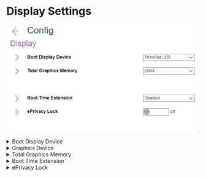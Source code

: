 # Display Settings #
![](./img/display.png)

<details><summary>Boot Display Device</summary>
One of 2 possible options:

1.	**ThinkPad LCD** - native ThinkPad LCD will be used for boot. Default.
2.	External Display - an external display attached to USB Type-C connector or HDMI connector on ThinkPad will be used for boot.<br> **Note**. If multiple displays are attached, the boot screen appears on the first recognized one.


| WMI Setting name | Values | Locked by SVP | AMD/Intel |
|:---|:---|:---|:---|
| BootDisplayDevice | LCD, ExternalDisplay | No | Both |
</details>

<details><summary>Graphics Device</summary>
One of 2 possible options if the system includes a discrete graphics adapter:

1.	**Hybrid Graphics** - Both the integrated and the discrete graphics adapters are available to the OS. Default.
2.	Discrete Graphics - Only the discrete graphics adapter is available to the OS.


| WMI Setting name | Values | Locked by SVP | AMD/Intel |
|:---|:---|:---|:---|
| GraphicsDevice | SwitchableGfx, DiscreteGfx | No | Both |
</details>

<details><summary>Total Graphics Memory</summary>

**Intel-based machine**

One of 2 possible options to allocate total memory which Intel (R) internal graphics device shares:

1.	**256 MB** - Default. 
2.	512 MB

!> If 512 MB is selected, the maximum usable memory may be reduced on 32-bit OS

| WMI Setting name | Values | Locked by SVP | AMD/Intel |
|:---|:---|:---|:---|
| TotalGraphicsMemory | 256MB, 512MB | No | Intel |

**AMD-based machine**

One of 5 possible options to allocate UMA (Unified Memory Architecture) frame buffer size:

1.	**Auto** - Default. 
2. 1GB
3. 2GB
4. 4GB
5. 8GB

| WMI Setting name | Values | Locked by SVP | AMD/Intel |
|:---|:---|:---|:---|
| UMAFramebufferSize | Auto, 1GB, 2GB, 4GB, 8GB | No | AMD |

</details>

<details><summary>Boot Time Extension</summary>
Option to define the amount of time to extend the boot process, in seconds.

1.	**Disabled** - Default
2.	1 second
3.	2 seconds
4.	3 seconds
5.	5 seconds
6.	10 seconds

!> The System cannot detect some external monitors during boot because they need a few seconds to be ready. Try this option if the monitor being used does not display the boot screen.


| WMI Setting name | Values | Locked by SVP | AMD/Intel |
|:---|:---|:---|:---|
| BootTimeExtension | Disable, 1, 2, 3, 5, 10 | No | Both |
</details>

<details><summary>ePrivacy Lock</summary>

Whether to set Privacy Guard always on, and prevent the user from disabling it.

!> If switched off, Privacy Guard can be toggled any time with hotkey `Fn` + `D`.

Options:

1.  **Off** - Default.
2.  On.
<!-- TODO
| WMI Setting name | Values | SVP or SMP Req'd | AMD/Intel |
|:---|:---|:---|:---|
| ePrivacyLock | setting_values | yes_no | both | -->

</details>
